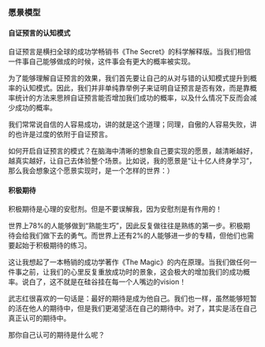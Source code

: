 ### 愿景模型

#### 自证预言的认知模式

自证预言是横扫全球的成功学畅销书《The Secret》的科学解释版。当我们相信一件事自己能够做成的时候，这件事会有更大的概率被实现。

为了能够理解自证预言的效果，我们首先要让自己的从对与错的认知模式提升到概率的认知模式。因此，我们并非单纯靠举例子来证明自证预言是否有效，而是靠概率统计的方法来思辨自证预言能否增加我们成功的概率，以及什么情况下反而会减少成功的概率。

我们常常说自信的人容易成功，讲的就是这个道理；同理，自傲的人容易失败，讲的也许是过度的依附于自证预言。

如何开启自证预言的模式？在脑海中清晰的想象自己要实现的愿景，越清晰越好，越真实越好，让自己去体验整个场景。比如说，我的愿景是“让十亿人终身学习”，那么我会想象这个愿景实现时，是一个怎样的世界：）


#### 积极期待

积极期待是心理的安慰剂。但是不要误解我，因为安慰剂是有作用的！

世界上78%的人能够做到“熟能生巧”，因此反复做往往是熟练的第一步。积极期待会给我们做下去的勇气。而世界上还有2%的人能够进一步的专精，但他们也需要起始于积极期待的练习。

这让我想起了一本畅销的成功学著作《The Magic》的内在原理。当我们做任何一件事之前，让我们的心里反复重放成功时的景象，这会极大的增加我们的成功概率。说白了，这不就是在硅谷挂在每一个人嘴边的vision！

武志红很喜欢的一句话是：最好的期待是成为他自己。我们也一样，虽然能够短暂的活在他人的期待中，但是我们更渴望活在自己的期待中。对了，其实是活在自己真正认可的期待中。

那你自己认可的期待是什么呢？
